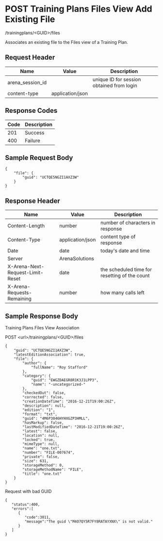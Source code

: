 # POST Training Plans Files View Add Existing File
/trainingplans/&lt;GUID&gt;/files

Associates an existing file to the Files view of a Training Plan.

## Request Header

| Name  | Value  | Description  |
|  --- |  --- |  --- | 
| arena_session_id  |   | unique ID for session obtained from login  |
| content-type  | application/json  |   |

## Response Codes

| Code  | Description  |
|  --- |  --- | 
| 201  | Success  |
| 400  | Failure  |

## Sample Request Body
```
{
    "file": {
        "guid": "UCTQE5NGZI1AXZ3W"
    }
}
```
## Response Header

| Name  | Value  | Description  |
|  --- |  --- |  --- | 
| Content-Length  | number  | number of characters in response  |
| Content-Type  | application/json  | content type of response  |
| Date  | date  | today's date and time  |
| Server  | ArenaSolutions  |   |
| X-Arena-Next-Request-Limit-Reset   | date  | the scheduled time for resetting of the count  |
| X-Arena-Requests-Remaining   | number  | how many calls left  |

## Sample Response Body
Training Plans Files View  Association

POST &lt;url&gt;/trainingplans/&lt;GUID&gt;/files

```
{
    "guid": "UCTQE5NGZI1AXZ3W",
    "latestEditionAssociation": true,
    "file": {
        "author": {
            "fullName": "Roy Stafford"
        },
        "category": {
            "guid": "EWGZDAEGR8R1K3J1LPP3",
            "name": "-uncategorized-"
        },
        "checkedOut": false,
        "corrected": false,
        "creationDateTime": "2016-12-21T19:00:26Z",
        "description": null,
        "edition": "1",
        "format": "txt",
        "guid": "4M6P3046HYHXGZP3HMLL",
        "hasMarkup": false,
        "lastModifiedDateTime": "2016-12-21T19:00:26Z",
        "latest": false,
        "location": null,
        "locked": true,
        "mimeType": null,
        "name": "one.txt",
        "number": "FILE-007674",
        "private": false,
        "size": 631,
        "storageMethod": 0,
        "storageMethodName": "FILE",
        "title": "one.txt"
    }
}      
```
Request with bad GUID

```
{  
   "status":400,
   "errors":[  
      {  
         "code":3011,
         "message":"The guid \"M4O7QY5R7FY8RATAYXNX\" is not valid."
      }
   ]
}
```
